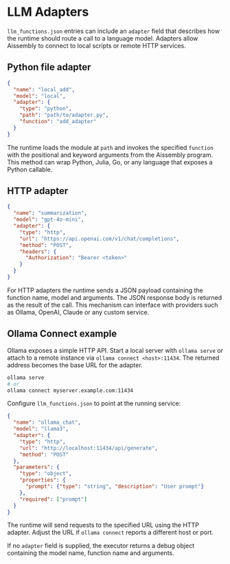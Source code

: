 # LLM Adapters

`llm_functions.json` entries can include an `adapter` field that describes how the
runtime should route a call to a language model. Adapters allow Aissembly to
connect to local scripts or remote HTTP services.

## Python file adapter

```json
{
  "name": "local_add",
  "model": "local",
  "adapter": {
    "type": "python",
    "path": "path/to/adapter.py",
    "function": "add_adapter"
  }
}
```

The runtime loads the module at `path` and invokes the specified `function`
with the positional and keyword arguments from the Aissembly program. This
method can wrap Python, Julia, Go, or any language that exposes a Python
callable.

## HTTP adapter

```json
{
  "name": "summarization",
  "model": "gpt-4o-mini",
  "adapter": {
    "type": "http",
    "url": "https://api.openai.com/v1/chat/completions",
    "method": "POST",
    "headers": {
      "Authorization": "Bearer <token>"
    }
  }
}
```

For HTTP adapters the runtime sends a JSON payload containing the function
name, model and arguments. The JSON response body is returned as the result
of the call. This mechanism can interface with providers such as Ollama,
OpenAI, Claude or any custom service.

## Ollama Connect example

Ollama exposes a simple HTTP API. Start a local server with `ollama serve` or
attach to a remote instance via `ollama connect <host>:11434`. The returned
address becomes the base URL for the adapter.

```bash
ollama serve
# or
ollama connect myserver.example.com:11434
```

Configure `llm_functions.json` to point at the running service:

```json
{
  "name": "ollama_chat",
  "model": "llama3",
  "adapter": {
    "type": "http",
    "url": "http://localhost:11434/api/generate",
    "method": "POST"
  },
  "parameters": {
    "type": "object",
    "properties": {
      "prompt": {"type": "string", "description": "User prompt"}
    },
    "required": ["prompt"]
  }
}
```

The runtime will send requests to the specified URL using the HTTP adapter.
Adjust the URL if `ollama connect` reports a different host or port.

If no `adapter` field is supplied, the executor returns a debug object
containing the model name, function name and arguments.
